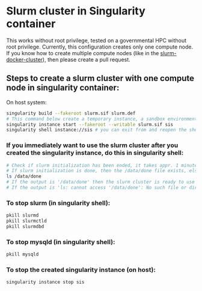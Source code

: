 # Slurm cluster in Singularity container

This works without root privilege, tested on a governmental HPC without root privilege.
Currently, this configuration creates only one compute node. If you know how to create multiple compute nodes (like in the [slurm-docker-cluster](https://github.com/giovtorres/slurm-docker-cluster)), then please create a pull request.

## Steps to create a slurm cluster with one compute node in singularity container:

On host system:
```bash
singularity build --fakeroot slurm.sif slurm.def
# This command below create a temporary instance, a sandbox environment, so all changes will lost when you stop the instance
singularity instance start --fakeroot --writable slurm.sif sis
singularity shell instance://sis # you can exit from and reopen the shell, no data (or changes) will loss
```

### If you immediately want to use the slurm cluster after you created the singularity instance, do this in singularity shell:

```bash
# Check if slurm initialization has been ended, it takes appr. 1 minute to complete the initialization after the singularity instance created
# If slurm initialization is done, then the /data/done file exists, else it does not exist.
ls /data/done
# If the output is '/data/done' then the slurm cluster is ready to use
# If the output is 'ls: cannot access '/data/done': No such file or directory', then the slurm cluster is NOT ready yet to use
```

### To stop slurm (in singularity shell):

```bash
pkill slurmd
pkill slurmctld
pkill slurmdbd
```

### To stop mysqld (in singularity shell):

```bash
pkill mysqld
```

### To stop the created singularity instance (on host):

```bash
singularity instance stop sis
```
